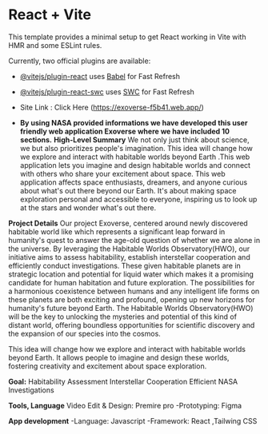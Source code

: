 # React + Vite

This template provides a minimal setup to get React working in Vite with HMR and some ESLint rules.

Currently, two official plugins are available:

- [@vitejs/plugin-react](https://github.com/vitejs/vite-plugin-react/blob/main/packages/plugin-react/README.md) uses [Babel](https://babeljs.io/) for Fast Refresh
- [@vitejs/plugin-react-swc](https://github.com/vitejs/vite-plugin-react-swc) uses [SWC](https://swc.rs/) for Fast Refresh

- Site Link : Click Here (https://exoverse-f5b41.web.app/)
- **By using NASA provided informations we have developed this user friendly web application Exoverse where we have included 10 sections.**
  **High-Level Summary**
We not only just think about science, we but also prioritizes people's imagination. This idea will change how we explore and interact with habitable worlds beyond Earth .This web application lets you imagine and design habitable worlds and connect with others who share your excitement about space. This web application affects space enthusiasts, dreamers, and anyone curious about what's out there beyond our Earth. It's about making space exploration personal and accessible to everyone, inspiring us to look up at the stars and wonder what's out there.

**Project Details**
Our project Exoverse, centered around newly discovered habitable world like which represents a significant leap forward in humanity's quest to answer the age-old question of whether we are alone in the universe. By leveraging the Habitable Worlds Observatory(HWO), our initiative aims to assess habitability, establish interstellar cooperation and efficiently conduct investigations. These given habitable planets are in strategic location and potential for liquid water which makes it a promising candidate for human habitation and future exploration. The possibilities for a harmonious coexistence between humans and any intelligent life forms on these planets are both exciting and profound, opening up new horizons for humanity's future beyond Earth. The Habitable Worlds Observatory(HWO) will be the key to unlocking the mysteries and potential of this kind of distant world, offering boundless opportunities for scientific discovery and the expansion of our species into the cosmos.

This idea will change how we explore and interact with habitable worlds beyond Earth. It allows people to imagine and design these worlds, fostering creativity and excitement about space exploration.

**Goal:**
Habitability Assessment
Interstellar Cooperation
Efficient NASA Investigations

**Tools, Language**
Video Edit & Design: Premire pro
-Prototyping: Figma

**App development**
-Language: Javascript
-Framework: React ,Tailwing CSS



